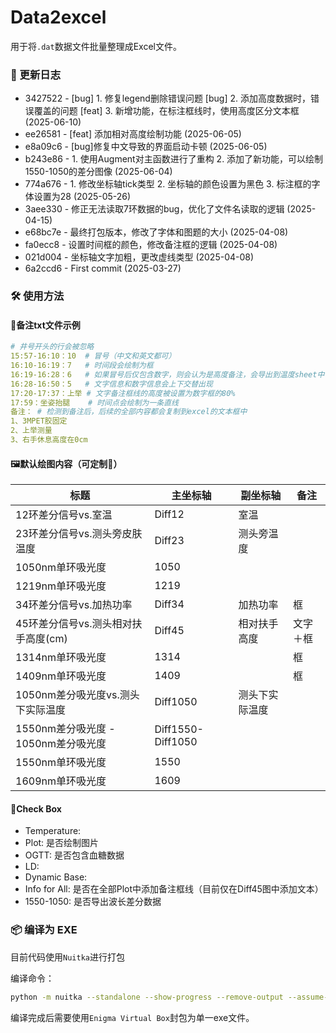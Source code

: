 # Data2excel

用于将`.dat`数据文件批量整理成Excel文件。

### 📝 更新日志

* 3427522 - [bug]  1. 修复legend删除错误问题 [bug]  2. 添加高度数据时，错误覆盖的问题 [feat] 3. 新增功能，在标注框线时，使用高度区分文本框 (2025-06-10)
* ee26581 - [feat] 添加相对高度绘制功能 (2025-06-05)
* e8a09c6 - [bug]修复中文导致的界面启动卡顿 (2025-06-05)
* b243e86 - 1. 使用Augment对主函数进行了重构 2. 添加了新功能，可以绘制1550-1050的差分图像 (2025-06-04)
* 774a676 - 1. 修改坐标轴tick类型 2. 坐标轴的颜色设置为黑色 3. 标注框的字体设置为28 (2025-05-26)
* 3aee330 - 修正无法读取7环数据的bug，优化了文件名读取的逻辑 (2025-04-15)
* e68bc7e - 最终打包版本，修改了字体和图题的大小 (2025-04-08)
* fa0ecc8 - 设置时间框的颜色，修改备注框的逻辑 (2025-04-08)
* 021d004 - 坐标轴文字加粗，更改虚线类型 (2025-04-08)
* 6a2ccd6 - First commit (2025-03-27)

### 🛠️ 使用方法

#### 📝备注txt文件示例

```yaml
# 井号开头的行会被忽略
15:57-16:10：10	# 冒号（中文和英文都可）
16:10-16:19：7	# 时间段会绘制为框
16:19-16:28：6	# 如果冒号后仅包含数字，则会认为是高度备注，会导出到温度sheet中
16:28-16:50：5	# 文字信息和数字信息会上下交替出现
17:20-17:37：上举 # 文字备注框线的高度被设置为数字框的80%
17:59：坐姿抬腿	  # 时间点会绘制为一条直线
备注：	# 检测到备注后，后续的全部内容都会复制到excel的文本框中
1、3MPET胶固定
2、上举测量
3、右手休息高度在0cm
```

#### 🖼️默认绘图内容（可定制🫡）

| 标题                                | 主坐标轴          | 副坐标轴       | 备注     |
| ----------------------------------- | ----------------- | -------------- | -------- |
| 12环差分信号vs.室温                 | Diff12            | 室温           |          |
| 23环差分信号vs.测头旁皮肤温度       | Diff23            | 测头旁温度     |          |
| 1050nm单环吸光度                    | 1050              |                |          |
| 1219nm单环吸光度                    | 1219              |                |          |
| 34环差分信号vs.加热功率             | Diff34            | 加热功率       | 框       |
| 45环差分信号vs.测头相对扶手高度(cm) | Diff45            | 相对扶手高度   | 文字＋框 |
| 1314nm单环吸光度                    | 1314              |                | 框       |
| 1409nm单环吸光度                    | 1409              |                | 框       |
| 1050nm差分吸光度vs.测头下实际温度   | Diff1050          | 测头下实际温度 |          |
| 1550nm差分吸光度 - 1050nm差分吸光度 | Diff1550-Diff1050 |                |          |
| 1550nm单环吸光度                    | 1550              |                |          |
| 1609nm单环吸光度                    | 1609              |                |          |



#### 🔘Check Box

- Temperature: 
- Plot: 是否绘制图片
- OGTT: 是否包含血糖数据
- LD: 
- Dynamic Base: 
- Info for All: 是否在全部Plot中添加备注框线（目前仅在Diff45图中添加文本）
- 1550-1050: 是否导出波长差分数据

### 📦 编译为 EXE

目前代码使用`Nuitka`进行打包

编译命令：

 ```bash
 python -m nuitka --standalone --show-progress --remove-output --assume-yes-for-downloads --output-dir="D:\build" --main="data2excel.py" --windows-icon-from-ico="favicon01.ico" --enable-plugin=pyqt6 --windows-console-mode=disable
 ```

编译完成后需要使用`Enigma Virtual Box`封包为单一exe文件。